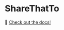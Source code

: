 # ShareThatTo

:memo: [Check out the docs!](https://www.notion.so/sharethatto/Docs-73c2830a4cbd4898ac5dc2fcb7e124ea)
